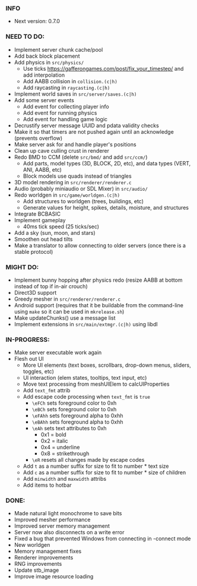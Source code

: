 ### INFO
- Next version: 0.7.0

### NEED TO DO:
- Implement server chunk cache/pool
- Add back block placement
- Add physics in `src/physics/`
    - Use ticks https://gafferongames.com/post/fix_your_timestep/ and add interpolation
    - Add AABB collision in `collision.(c|h)`
    - Add raycasting in `raycasting.(c|h)`
- Implement world saves in `src/server/saves.(c|h)`
- Add some server events
    - Add event for collecting player info
    - Add event for running physics
    - Add event for handling game logic
- Decrustify server message UUID and pdata validity checks
- Make it so that timers are not pushed again until an acknowledge (prevents overflow)
- Make server ask for and handle player's positions
- Clean up cave culling crust in renderer
- Redo BMD to CCM (delete `src/bmd/` and add `src/ccm/`)
    - Add parts, model types (3D, BLOCK, 2D, etc), and data types (VERT, ANI, AABB, etc)
    - Block models use quads instead of triangles
- 3D model rendering in `src/renderer/renderer.c`
- Audio (probably miniaudio or SDL Mixer) in `src/audio/`
- Redo worldgen in `src/game/worldgen.(c|h)`
    - Add structures to worldgen (trees, buildings, etc)
    - Generate values for height, spikes, details, moisture, and structures
- Integrate BCBASIC
- Implement gameplay
    - 40ms tick speed (25 ticks/sec)
- Add a sky (sun, moon, and stars)
- Smoothen out head tilts
- Make a translator to allow connecting to older servers (once there is a stable protocol)

### MIGHT DO:
- Implement bunny hopping after physics redo (resize AABB at bottom instead of top if in-air crouch)
- Direct3D support
- Greedy mesher in `src/renderer/renderer.c`
- Android support (requires that it be buildable from the command-line using `make` so it can be used in `mkrelease.sh`)
- Make updateChunks() use a message list
- Implement extensions in `src/main/extmgr.(c|h)` using libdl

### IN-PROGRESS:
- Make server executable work again
- Flesh out UI
    - More UI elements (text boxes, scrollbars, drop-down menus, sliders, toggles, etc)
    - UI interaction (elem states, tooltips, text input, etc)
    - Move text processing from meshUIElem to calcUIProperties
    - Add `text_fmt` attrib
    - Add escape code processing when `text_fmt` is `true`
        - `\eFCh` sets foreground color to 0xh
        - `\eBCh` sets foreground color to 0xh
        - `\eFAhh` sets foreground alpha to 0xhh
        - `\eBAhh` sets foreground alpha to 0xhh
        - `\eAh` sets text attributes to 0xh
            - 0x1 = bold
            - 0x2 = italic
            - 0x4 = underline
            - 0x8 = strikethrough
        - `\eR` resets all changes made by escape codes
    - Add `t` as a number suffix for size to fit to number \* text size
    - Add `c` as a number suffix for size to fit to number \* size of children
    - Add `minwidth` and `maxwidth` attribs
    - Add items to hotbar

### DONE:
- Made natural light monochrome to save bits
- Improved mesher performance
- Improved server memory management
- Server now also disconnects on a write error
- Fixed a bug that prevented Windows from connecting in -connect mode
- New worldgen
- Memory management fixes
- Renderer improvements
- RNG improvements
- Update stb_image
- Improve image resource loading
